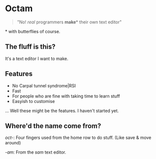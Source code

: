 # Octam
> "No! *real* programmers **make**\* their own text editor" 

\* with butterflies of course.
## The fluff is this?
It's a text editor I want to make.
## Features
* No Carpal tunnel syndrome|RSI
* Fast
* For people who are fine with taking time to learn stuff
* Easyish to customise

... Well these might be the features. I haven't started yet.
## Where'd the name come from?
*oct-*: Four fingers used from the home row to do stuff. (Like save & move around)

*-am*: From the *sam* text editor.
